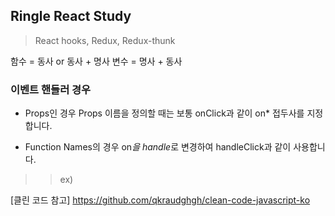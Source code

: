 ## Ringle React Study
> React hooks, Redux, Redux-thunk

함수 = 동사 or 동사 + 명사
변수 = 명사 + 동사

### 이벤트 핸들러 경우 
- Props인 경우
Props 이름을 정의할 때는 보통 onClick과 같이 on* 접두사를 지정합니다.

- Function Names의 경우
 on*을 handle*로 변경하여 handleClick과 같이 사용합니다.
>> ex) <MyComponent 
>        onAlertClick={this.handleAlertClick} 
>        onFormSubmit={this.handleFormSubmit} 
>     />


[클린 코드 참고] <https://github.com/qkraudghgh/clean-code-javascript-ko>